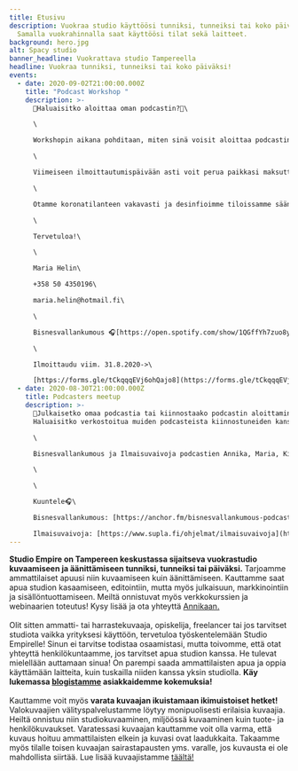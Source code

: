 ```yaml
---
title: Etusivu
description: Vuokraa studio käyttöösi tunniksi, tunneiksi tai koko päiväksi!
  Samalla vuokrahinnalla saat käyttöösi tilat sekä laitteet.
background: hero.jpg
alt: Spacy studio
banner_headline: Vuokrattava studio Tampereella
headline: Vuokraa tunniksi, tunneiksi tai koko päiväksi!
events:
  - date: 2020-09-02T21:00:00.000Z
    title: "Podcast Workshop "
    description: >-
      🎤Haluaisitko aloittaa oman podcastin?🎤\

      \

      Workshopin aikana pohditaan, miten sinä voisit aloittaa podcastin, kuka on kohderyhmäsi ja miten podcasteja markkinoidaan ja tuotteistetaan. Workshopin aikana myös kasataan studio äänityskuntoon ja testaillaan mikkejä ja podcastin editointia. Oma muistikortti (SD-kortti, Class 10) jos haluat tallentaa äänitetyn testijakson sekä muistiinpanovälineet siis mukaan, nyt tulee tietoa!\

      \

      Viimeiseen ilmoittautumispäivään asti voit perua paikkasi maksutta, muussa tapauksessa perimme puolet osallistumismaksusta. Workshoppiin otamme KUUSI OSALLISTUJAA, joten varaa paikkasi heti!\

      \

      Otamme koronatilanteen vakavasti ja desinfioimme tiloissamme säännöllisesti. Pidämme hygienistamme huolta ja tiloissa on mahdollista pestä kädet.\

      \

      Tervetuloa!\

      \

      Maria Helin\

      +358 50 4350196\

      maria.helin@hotmail.fi\

      \

      Bisnesvallankumous 🎧[https://open.spotify.com/show/1QGffYh7zuo8yI4lOBevAD?si=SjgMTCvaR0G37SZNQk5bHQ](https://open.spotify.com/show/1QGffYh7zuo8yI4lOBevAD?si=SjgMTCvaR0G37SZNQk5bHQ&fbclid=IwAR14A2DSdu3oNGzmRVNO7m942n9tMU5XqmWnEDflVlX42Bj43r9C0SjyO64)\

      \

      Ilmoittaudu viim. 31.8.2020->\

      [https://forms.gle/tCkqqqEVj6ohQajo8](https://forms.gle/tCkqqqEVj6ohQajo8?fbclid=IwAR0qPhKBd48wGoLqqSESh3hF2Pned32OSJ0xekPyaLRnIEwHUmoGtbqvdjc)
  - date: 2020-08-30T21:00:00.000Z
    title: Podcasters meetup
    description: >-
      🎤Julkaisetko omaa podcastia tai kiinnostaako podcastin aloittaminen?
      Haluaisitko verkostoitua muiden podcasteista kiinnostuneiden kanssa?🎤\

      \

      Bisnesvallankumous ja Ilmaisuvaivoja podcastien Annika, Maria, Kirsi ja Zaida järjestävät podcastaajille ja podcasteista kiinnostuneille tapaamisia. Valitettavasti tapaamiset ovat toistaiseksi peruttu. Ilmoitamme uusista tapahtumista heti kun pääsemme niitä taas järjestämään! \

      \

      \

      Kuuntele🎧\

      Bisnesvallankumous: [https://anchor.fm/bisnesvallankumous-podcast](https://anchor.fm/bisnesvallankumous-podcast?fbclid=IwAR3Udyg05wNinxefQn2E1CmvVjjRe5Ixyx8bo4jkEm6s1rwqzEVmgIG4LWM)\

      Ilmaisuvaivoja: [https://www.supla.fi/ohjelmat/ilmaisuvaivoja](https://www.supla.fi/ohjelmat/ilmaisuvaivoja?fbclid=IwAR0FE1uDIpu8Da2SZKKJzlafG4uaVLaRLWbqo_YKxrKE3kuxk3RSLfeJUoo)
---
```

**Studio Empire on Tampereen keskustassa sijaitseva vuokrastudio kuvaamiseen ja äänittämiseen tunniksi, tunneiksi tai päiväksi.** Tarjoamme ammattilaiset apuusi niin kuvaamiseen kuin äänittämiseen. Kauttamme saat apua studion kasaamiseen, editointiin, mutta myös julkaisuun, markkinointiin ja sisällöntuottamiseen. Meiltä onnistuvat myös verkkokurssien ja webinaarien toteutus! Kysy lisää ja ota yhteyttä [Annikaan.](https://vuokrattavastudio.com/yhteystiedot/)\
\
Olit sitten ammatti- tai harrastekuvaaja, opiskelija, freelancer tai jos tarvitset studiota vaikka yrityksesi käyttöön, tervetuloa työskentelemään Studio Empirelle! Sinun ei tarvitse todistaa osaamistasi, mutta toivomme, että otat yhteyttä henkilökuntaamme, jos tarvitset apua studion kanssa. He tulevat mielellään auttamaan sinua! On parempi saada ammattilaisten apua ja oppia käyttämään laitteita, kuin tuskailla niiden kanssa yksin studiolla. **Käy lukemassa [blogistamme](https://vuokrattavastudio.com/blogi/) asiakkaidemme kokemuksia!**\
\
Kauttamme voit myös **varata kuvaajan ikuistamaan ikimuistoiset hetket!** Valokuvaajien välityspalvelustamme löytyy monipuolisesti erilaisia kuvaajia. Heiltä onnistuu niin studiokuvaaminen, miljöössä kuvaaminen kuin tuote- ja henkilökuvaukset. Varatessasi kuvaajan kauttamme voit olla varma, että kuvaus hoituu ammattilaisten elkein ja kuvasi ovat laadukkaita. Takaamme myös tilalle toisen kuvaajan sairastapausten yms. varalle, jos kuvausta ei ole mahdollista siirtää. Lue lisää kuvaajistamme [täältä!](https://vuokrattavastudio.com/palvelut/kuvaajien-valityspalvelu/)
